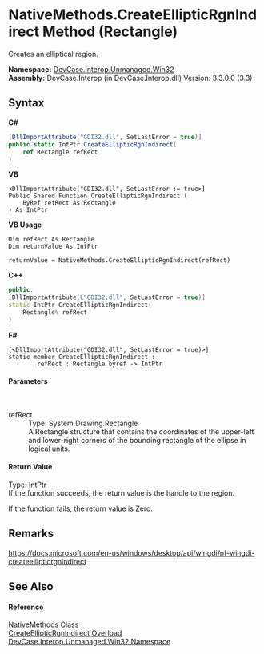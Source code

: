 # NativeMethods.CreateEllipticRgnIndirect Method (Rectangle)
 

Creates an elliptical region.

**Namespace:**&nbsp;<a href="N_DevCase_Interop_Unmanaged_Win32">DevCase.Interop.Unmanaged.Win32</a><br />**Assembly:**&nbsp;DevCase.Interop (in DevCase.Interop.dll) Version: 3.3.0.0 (3.3)

## Syntax

**C#**<br />
``` C#
[DllImportAttribute("GDI32.dll", SetLastError = true)]
public static IntPtr CreateEllipticRgnIndirect(
	ref Rectangle refRect
)
```

**VB**<br />
``` VB
<DllImportAttribute("GDI32.dll", SetLastError := true>]
Public Shared Function CreateEllipticRgnIndirect ( 
	ByRef refRect As Rectangle
) As IntPtr
```

**VB Usage**<br />
``` VB Usage
Dim refRect As Rectangle
Dim returnValue As IntPtr

returnValue = NativeMethods.CreateEllipticRgnIndirect(refRect)
```

**C++**<br />
``` C++
public:
[DllImportAttribute(L"GDI32.dll", SetLastError = true)]
static IntPtr CreateEllipticRgnIndirect(
	Rectangle% refRect
)
```

**F#**<br />
``` F#
[<DllImportAttribute("GDI32.dll", SetLastError = true)>]
static member CreateEllipticRgnIndirect : 
        refRect : Rectangle byref -> IntPtr 

```


#### Parameters
&nbsp;<dl><dt>refRect</dt><dd>Type: System.Drawing.Rectangle<br />A Rectangle structure that contains the coordinates of the upper-left and lower-right corners of the bounding rectangle of the ellipse in logical units.</dd></dl>

#### Return Value
Type: IntPtr<br />If the function succeeds, the return value is the handle to the region. 

 If the function fails, the return value is Zero.

## Remarks
<a href="https://docs.microsoft.com/en-us/windows/desktop/api/wingdi/nf-wingdi-createellipticrgnindirect" target="_blank">https://docs.microsoft.com/en-us/windows/desktop/api/wingdi/nf-wingdi-createellipticrgnindirect</a>

## See Also


#### Reference
<a href="T_DevCase_Interop_Unmanaged_Win32_NativeMethods">NativeMethods Class</a><br /><a href="Overload_DevCase_Interop_Unmanaged_Win32_NativeMethods_CreateEllipticRgnIndirect">CreateEllipticRgnIndirect Overload</a><br /><a href="N_DevCase_Interop_Unmanaged_Win32">DevCase.Interop.Unmanaged.Win32 Namespace</a><br />